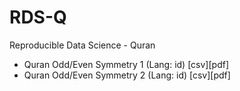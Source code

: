 # RDS-Q
Reproducible Data Science - Quran

- Quran Odd/Even Symmetry 1 (Lang: id) [csv][pdf]
- Quran Odd/Even Symmetry 2 (Lang: id) [csv][pdf]
